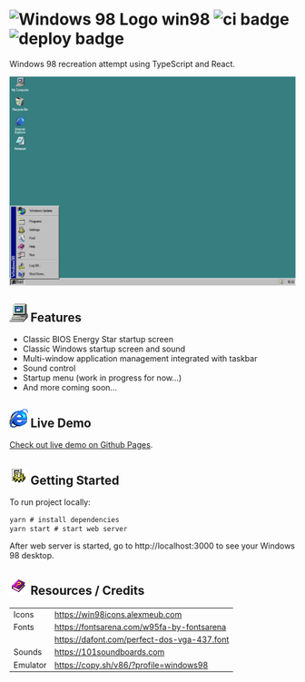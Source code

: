 # ![Windows 98 Logo](public/favicon.ico) win98 ![ci badge](https://github.com/zabdalimov/win98/actions/workflows/ci.yml/badge.svg) ![deploy badge](https://github.com/zabdalimov/win98/actions/workflows/deploy.yml/badge.svg)
Windows 98 recreation attempt using TypeScript and React.

![Demo Screenshot](demo-screen.png)

## ![My Computer Icon](src/static/icons/my-computer-icon.png) Features
* Classic BIOS Energy Star startup screen
* Classic Windows startup screen and sound
* Multi-window application management integrated with taskbar
* Sound control
* Startup menu (work in progress for now...)
* And more coming soon...

## ![Internet Explorer Icon](src/static/icons/ie-icon.png) Live Demo
[Check out live demo on Github Pages](https://zabdalimov.github.io/win98).

## ![Settings Icon](src/static/icons/settings-icon.png) Getting Started
To run project locally:
```shell
yarn # install dependencies
yarn start # start web server
```

After web server is started, go to http://localhost:3000 to see your Windows 98 desktop.

## ![Help Book Icon](src/static/icons/help-book-icon.png) Resources / Credits
|               |                                                   |
| ------------- | ------------------------------------------------- |
| Icons         | https://win98icons.alexmeub.com                   |
| Fonts         | https://fontsarena.com/w95fa-by-fontsarena        |
|               | https://dafont.com/perfect-dos-vga-437.font       |
| Sounds        | https://101soundboards.com                        |
| Emulator      | https://copy.sh/v86/?profile=windows98            |